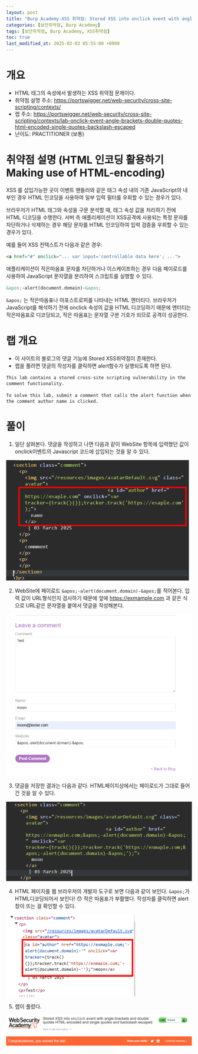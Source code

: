 ```yaml
---
layout: post
title: "Burp Academy-XSS 취약점: Stored XSS into onclick event with angle brackets and double quotes HTML-encoded and single quotes and backslash escaped"
categories: [보안취약점, Burp Academy]
tags: [보안취약점, Burp Academy, XSS취약점]
toc: true
last_modified_at: 2025-03-03 05:55:00 +0900
---
```


# 개요
- HTML 태그의 속성에서 발생하는 XSS 취약점 문제이다. 
- 취약점 설명 주소:  https://portswigger.net/web-security/cross-site-scripting/contexts/
- 랩 주소: https://portswigger.net/web-security/cross-site-scripting/contexts/lab-onclick-event-angle-brackets-double-quotes-html-encoded-single-quotes-backslash-escaped
- 난이도: PRACTITIONER (보통)

# 취약점 설명 (HTML 인코딩 활용하기 Making use of HTML-encoding)
XSS 를 삽입가능한 곳이 이벤트 핸들러와 같은 태그 속성 내의 기존 JavaScript의 내부인 경우 HTML 인코딩을 사용하여 일부 입력 필터를 우회할 수 있는 경우가 있다. 

브라우저가 HTML 태그와 속성을 구문 분석할 때, 태그 속성 값을 처리하기 전에 HTML 디코딩을 수행한다. 서버 측 애플리케이션이 XSS공격에 사용되는 특정 문자를 차단하거나 삭제하는 경우 해당 문자를 HTML 인코딩하여 입력 검증을 우회할 수 있는 경우가 있다.

예를 들어 XSS 컨텍스트가 다음과 같은 경우:

```html
<a href="#" onclick="... var input='controllable data here'; ...">
```

애플리케이션이 작은따옴표 문자를 차단하거나 이스케이프하는 경우 다음 페이로드를 사용하여 JavaScript 문자열을 분리하여 스크립트를 실행할 수 있다.


```html
&apos;-alert(document.domain)-&apos;
```

`&apos;` 는 작은따옴표나 아포스트로피를 나타내는 HTML 엔터티다. 브라우저가 JavaScript를 해석하기 전에 onclick 속성의 값을 HTML 디코딩하기 때문에 엔터티는 작은따옴표로 디코딩되고, 작은 따옴표는 문자열 구분 기호가 되므로 공격이 성공한다.


# 랩 개요 
- 이 사이트의 블로그의 댓글 기능에 Stored XSS취약점이 존재한다. 
- 랩을 풀려면 댓글의 작성자를 클릭하면 alert함수가 실행되도록 하면 된다.  

```
This lab contains a stored cross-site scripting vulnerability in the comment functionality.

To solve this lab, submit a comment that calls the alert function when the comment author name is clicked.
```

# 풀이 
1. 일단 살펴본다. 댓글을 작성하고 나면 다음과 같이 WebSite 항목에 입력했던 값이 onclick이벤트의 Javascript 코드에 삽입되는 것을 알 수 있다. 

![](/images/burp-academy-xss-24-1.png)

2. WebSite에 페이로드 `&apos;-alert(document.domain)-&apos;`를 적어본다. 입력 값이 URL형식인지 검사하기 때문에 앞에 https://exmample.com 과 같은 식으로 URL같은 문자열을 붙여서 댓글을 작성해본다. 

![](/images/burp-academy-xss-24-2.png)

3. 댓글을 저장한 결과는 다음과 같다. HTML페이지상에서는 페이로드가 그대로 들어간 것을 알 수 있다. 

![](/images/burp-academy-xss-24-3.png)

4. HTML 페이지를 웹 브라우저의 개발자 도구로 보면 다음과 같이 보인다. `&apos;`가 HTML디코딩되어서 보인다! 😯 작은 따옴표가 부활했다. 작성자를 클릭하면 alert창이 뜨는 걸 확인할 수 있다. 

![](/images/burp-academy-xss-24-4.png)

5. 랩이 풀렸다. 

![](/images/burp-academy-xss-24-success.png)